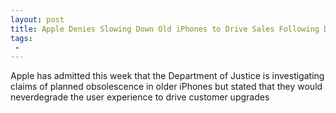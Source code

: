 ```yaml
---
layout: post
title: Apple Denies Slowing Down Old iPhones to Drive Sales Following DOJ Investigation
tags:
 -
---
```

Apple has admitted this week that the Department of Justice is investigating claims of planned obsolescence in older iPhones but stated that they would neverdegrade the user experience to drive customer upgrades
